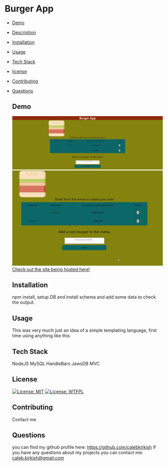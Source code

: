 # Burger App 
- [Demo](#demo)
- [Description](#description)
- [Installation](#installation)
- [Usage](#usage)
- [Tech Stack](#tech-stack)
- [license](#license)
- [Contributing](#contributing)
- [Questions](#questions)

  ## Demo
    ![Main Overview](demo/main-layout.png)
    ![Video Demo](demo/bVnuiTlGUA.gif)
     [Check out the site being hosted here!](https://calm-dawn-79357.herokuapp.com/)
  ## Installation
  npm install, setup DB and install schema and add some data to check the output.

  ## Usage
  This was very much just an idea of a simple templating language, first time using anything like this. 

  ## Tech Stack
  NodeJS
  MySQL
  HandleBars
  JawsDB
  MVC

  ## License
    [![License: MIT](https://img.shields.io/badge/License-MIT-darkred.svg)](https://opensource.org/licenses/MIT)
    [![License: WTFPL](https://img.shields.io/badge/License-WTFPL-darkgreen.svg)](http://www.wtfpl.net/about/)

  ## Contributing
  Contact me

  ## Questions
  you can find my github profile here: https://github.com/calebkirkish
  If you have any questions about my projects you can contact me: caleb.kirkish@gmail.com
    

